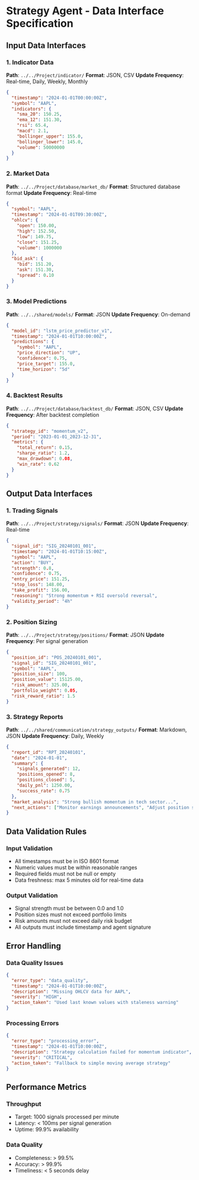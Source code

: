 # Strategy Agent - Data Interface Specification

## Input Data Interfaces

### 1. Indicator Data
**Path**: `../../Project/indicator/`
**Format**: JSON, CSV
**Update Frequency**: Real-time, Daily, Weekly, Monthly

```json
{
  "timestamp": "2024-01-01T00:00:00Z",
  "symbol": "AAPL",
  "indicators": {
    "sma_20": 150.25,
    "ema_12": 151.30,
    "rsi": 65.4,
    "macd": 2.1,
    "bollinger_upper": 155.0,
    "bollinger_lower": 145.0,
    "volume": 50000000
  }
}
```

### 2. Market Data
**Path**: `../../Project/database/market_db/`
**Format**: Structured database format
**Update Frequency**: Real-time

```json
{
  "symbol": "AAPL",
  "timestamp": "2024-01-01T09:30:00Z",
  "ohlcv": {
    "open": 150.00,
    "high": 152.50,
    "low": 149.75,
    "close": 151.25,
    "volume": 1000000
  },
  "bid_ask": {
    "bid": 151.20,
    "ask": 151.30,
    "spread": 0.10
  }
}
```

### 3. Model Predictions
**Path**: `../../shared/models/`
**Format**: JSON
**Update Frequency**: On-demand

```json
{
  "model_id": "lstm_price_predictor_v1",
  "timestamp": "2024-01-01T10:00:00Z",
  "predictions": {
    "symbol": "AAPL",
    "price_direction": "UP",
    "confidence": 0.75,
    "price_target": 155.0,
    "time_horizon": "5d"
  }
}
```

### 4. Backtest Results
**Path**: `../../Project/database/backtest_db/`
**Format**: JSON, CSV
**Update Frequency**: After backtest completion

```json
{
  "strategy_id": "momentum_v2",
  "period": "2023-01-01_2023-12-31",
  "metrics": {
    "total_return": 0.15,
    "sharpe_ratio": 1.2,
    "max_drawdown": 0.08,
    "win_rate": 0.62
  }
}
```

## Output Data Interfaces

### 1. Trading Signals
**Path**: `../../Project/strategy/signals/`
**Format**: JSON
**Update Frequency**: Real-time

```json
{
  "signal_id": "SIG_20240101_001",
  "timestamp": "2024-01-01T10:15:00Z",
  "symbol": "AAPL",
  "action": "BUY",
  "strength": 0.8,
  "confidence": 0.75,
  "entry_price": 151.25,
  "stop_loss": 148.00,
  "take_profit": 156.00,
  "reasoning": "Strong momentum + RSI oversold reversal",
  "validity_period": "4h"
}
```

### 2. Position Sizing
**Path**: `../../Project/strategy/positions/`
**Format**: JSON
**Update Frequency**: Per signal generation

```json
{
  "position_id": "POS_20240101_001",
  "signal_id": "SIG_20240101_001",
  "symbol": "AAPL",
  "position_size": 100,
  "position_value": 15125.00,
  "risk_amount": 325.00,
  "portfolio_weight": 0.05,
  "risk_reward_ratio": 1.5
}
```

### 3. Strategy Reports
**Path**: `../../shared/communication/strategy_outputs/`
**Format**: Markdown, JSON
**Update Frequency**: Daily, Weekly

```json
{
  "report_id": "RPT_20240101",
  "date": "2024-01-01",
  "summary": {
    "signals_generated": 12,
    "positions_opened": 8,
    "positions_closed": 5,
    "daily_pnl": 1250.00,
    "success_rate": 0.75
  },
  "market_analysis": "Strong bullish momentum in tech sector...",
  "next_actions": ["Monitor earnings announcements", "Adjust position sizes"]
}
```

## Data Validation Rules

### Input Validation
- All timestamps must be in ISO 8601 format
- Numeric values must be within reasonable ranges
- Required fields must not be null or empty
- Data freshness: max 5 minutes old for real-time data

### Output Validation
- Signal strength must be between 0.0 and 1.0
- Position sizes must not exceed portfolio limits
- Risk amounts must not exceed daily risk budget
- All outputs must include timestamp and agent signature

## Error Handling

### Data Quality Issues
```json
{
  "error_type": "data_quality",
  "timestamp": "2024-01-01T10:00:00Z",
  "description": "Missing OHLCV data for AAPL",
  "severity": "HIGH",
  "action_taken": "Used last known values with staleness warning"
}
```

### Processing Errors
```json
{
  "error_type": "processing_error",
  "timestamp": "2024-01-01T10:00:00Z",
  "description": "Strategy calculation failed for momentum indicator",
  "severity": "CRITICAL",
  "action_taken": "Fallback to simple moving average strategy"
}
```

## Performance Metrics

### Throughput
- Target: 1000 signals processed per minute
- Latency: < 100ms per signal generation
- Uptime: 99.9% availability

### Data Quality
- Completeness: > 99.5%
- Accuracy: > 99.9%
- Timeliness: < 5 seconds delay